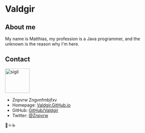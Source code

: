 # Valdgir

## About me

My name is Matthias, my profession is a Java programmer, and the unknown is the reason why I'm here.

## Contact

<img src="https://scontent-frx5-1.cdninstagram.com/v/t51.2885-19/274741678_716601989721905_2841525655293703654_n.jpg?stp=dst-jpg_s320x320&_nc_ht=scontent-frx5-1.cdninstagram.com&_nc_cat=105&_nc_ohc=yzbLLxJhj_QAX_23C7j&edm=ABfd0MgBAAAA&ccb=7-4&oh=00_AT_r4mgvDALQvq3ZTs-rPrxx8xYe7iXzZfbbw9nir3vo1w&oe=625931E1&_nc_sid=7bff83" height="80" alt="sigil"/>

* Znpvrw Zngvnfmbjfxv
* Homepage: [Valdgir.GitHub.io](https://valdgir.github.io/)
* GitHub: [GitHub/Valdgir](https://github.com/Valdgir)
* Twitter: [@Znpvrw](https://Twitter.com/Znpvrw)

🌿⚛️☕
